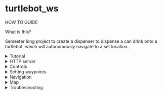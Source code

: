 # turtlebot_ws

HOW TO GUIDE

What is this? 

Semester long project to create a dispenser to dispense a can drink onto a turtlebot, which will autonomously navigate to a set location.

<details><summary>Tutorial</summary>
<p>

- Make sure laptop and pi both connected to same network(hotspot)

- Open 1st Terminal: ```sshrp``` -> ```rosbu``` after the above is done => To start ros on pi

- Open 2nd Terminal: ```rslam``` => take in lidar data and create a map on rviz

- Open 3rd Terminal: ```map2base``` => publishes the coordinates of the robot in the map. Map's origin is where ```rslam``` is called

- Open 4th Terminal: ```setwp``` => main script for autonavigation

- Open 5th Terminal: ```python3 httpServer.py``` => starts http server, awaits input from keypad connected to the ESP32

- Open 6th Terminal: ```sshrp``` -> ```switch``` => publishes the state of the microswitch, whether there is a "can" or not



</p>
</details>

<details><summary>HTTP server</summary>
<p>

- Make sure laptop, esp32 and pi both connected to same network(hotspot)

- ```192.168.109.32:8000``` confirm IP address

- to test server connection: local terminal: ```curl -X POST http://localhost:8000 -d 2``` (http not https)


</p>
</details>

<details><summary>Controls</summary>
<p>

- **w/a/x/d/s** - forward/left/backward/right/stop (left and right turns indefinitely, use +/- integers to turn by specific values)

- **p** - setting current coordinate as waypoint. Input table number to know which table this waypoint will lead to. See more at **Setting waypoints**

- **negative integer** - turn right/CW by (-1 to -180deg)

- **postive integer** - turn left/ACW by (1 to 180deg)



</p>
</details>

<details><summary>Setting waypoints</summary>
<p>
  
- ```BUG: Expected value: Line 1 Col 1``` - Make sure that the .json file has minimum {} in it

Steps:
  
alias: ```setwp```

1) cw to enter root workspace. ros2 run auto_nav setWaypoints
  
2) Walk to waypoint

3) Press p. Select table number

</p>
</details>

<details><summary>Navigation</summary>
<p>

#### Getting data from /odom topic
  
```console
   geometry_msgs.msg.Pose(position=geometry_msgs.msg.Point(x=-0.6580884139688824, y=-0.10369131549389796, z=0.0), orientation=geometry_msgs.msg.Quaternion(x=0.0, y=0.0, z=-0.7199514315963468, w=0.6940244492396294))
```   

   Original O(Z): 0  and O(W): 1
  
   Turning anti-clockwise: Orientation (Z) increase, Orientation (W) decrease
   
   Turning clockwise: Orientation (Z) decrease, Orientation (W) increase

</p>
</details>

<details><summary>Map</summary>
<p>

#### Saving map

Open rviz when robot is in either (a)gazebo or (b)physical environment and let the robot roam to explore the map

To save the map into the path defined

    ```ros2 run nav2_map_server map_saver_cli -f ~/colcon_ws/install/map_loader/share/map_loader/launch/<map>```


#### Loading saved map

Configuration file for map can be found in src/map_loader/launch/load_map.launch.py
   
terminal 1: ```grslam```

terminal 2: ```ros2 launch src/map_loader/launch/load_map.launch.py```


</p>
</details>


<details><summary>Troubleshooting</summary>
<p>
  
- **No map received** - restart rslam and rosbu, make sure that you rosbu first then rslam
- **Connection Refused** - check same hotspot(NOT the nus), restart hotspot
- **RSLAM not working well** - Re-rosbu

```/opt/ros/foxy/share/turtlebot3_cartographer/config``` : set use_odom to False

</p>
</details>
